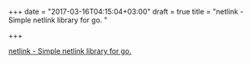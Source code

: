 +++
date = "2017-03-16T04:15:04+03:00"
draft = true
title = "netlink - Simple netlink library for go. "

+++

<p><a href="https://t.co/g8nCCqasx6">netlink - Simple netlink library for go. </a></p>
